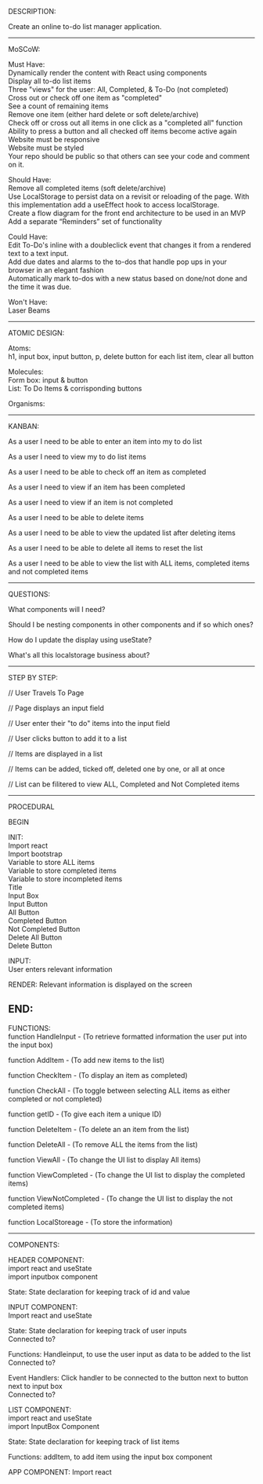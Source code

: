 DESCRIPTION: <br>

Create an online to-do list manager application.<br>

------------------------------------------------
MoSCoW:<br>

Must Have: <br>
Dynamically render the content with React using components<br>
Display all to-do list items<br>
Three "views" for the user: All, Completed, & To-Do (not completed)<br>
Cross out or check off one item as "completed"<br>
See a count of remaining items<br>
Remove one item (either hard delete or soft delete/archive)<br>
Check off or cross out all items in one click as a "completed all" function<br>
Ability to press a button and all checked off items become active again<br>
Website must be responsive<br>
Website must be styled<br>
Your repo should be public so that others can see your code and comment on it.<br>

Should Have: <br>
Remove all completed items (soft delete/archive)<br>
Use LocalStorage to persist data on a revisit or reloading of the page. With this implementation add a useEffect hook to access localStorage.<br>
Create a flow diagram for the front end architecture to be used in an MVP<br>
Add a separate “Reminders” set of functionality<br>

Could Have: <br>
Edit To-Do's inline with a doubleclick event that changes it from a rendered text to a text input.<br>
Add due dates and alarms to the to-dos that handle pop ups in your browser in an elegant fashion<br>
Automatically mark to-dos with a new status based on done/not done and the time it was due.<br>

Won't Have:<br>
Laser Beams<br>

------------------------------------------------
ATOMIC DESIGN: <br>

Atoms: <br>
h1, input box, input button, p, delete button for each list item, clear all button<br>

Molecules: <br>
Form box: input & button<br>
List: To Do Items & corrisponding buttons <br>

Organisms: <br>

------------------------------------------------
KANBAN:<br>

As a user I need to be able to enter an item into my to do list<br>

As a user I need to view my to do list items<br>

As a user I need to be able to check off an item as completed<br>

As a user I need to view if an item has been completed<br>

As a user I need to view if an item is not completed<br>

As a user I need to be able to delete items <br>

As a user I need to be able to view the updated list after deleting items <br>

As a user I need to be able to delete all items to reset the list <br>

As a user I need to be able to view the list with ALL items, completed items and not completed items<br>

------------------------------------------------
QUESTIONS: <br>

What components will I need? <br>

Should I be nesting components in other components and if so which ones? <br>

How do I update the display using useState?<br>

What's all this localstorage business about? <br>

------------------------------------------------
STEP BY STEP: <br>

// User Travels To Page<br>

// Page displays an input field <br>

// User enter their "to do" items into the input field <br>

// User clicks button to add it to a list<br>

// Items are displayed in a list<br>

// Items can be added, ticked off, deleted one by one, or all at once<br>

// List can be filitered to view ALL, Completed and Not Completed items<br>

------------------------------------------------
PROCEDURAL <br>

BEGIN<br>

INIT: <br>
Import react <br>
Import bootstrap <br>
Variable to store ALL items <br>
Variable to store completed items<br>
Variable to store incompleted items <br>
Title<br>
Input Box<br>
Input Button <br>
All Button <br>
Completed Button <br>
Not Completed Button <br>
Delete All Button <br>
Delete Button <br>

INPUT: <br>
User enters relevant information <br>

RENDER: Relevant information is displayed on the screen <br>

END: <br>
------------------------------------------------
FUNCTIONS:<br>
function HandleInput - (To retrieve formatted information the user put into the input box) <br>

function AddItem - (To add new items to the list)<br>

function CheckItem - (To display an item as completed) <br>

function CheckAll - (To toggle between selecting ALL items as either completed or not completed) <br>

function getID - (To give each item a unique ID)<br>

function DeleteItem - (To delete an an item from the list)<br>

function DeleteAll - (To remove ALL the items from the list)<br>

function ViewAll - (To change the UI list to display All items) <br>

function ViewCompleted - (To change the UI list to display the completed items) <br>

function ViewNotCompleted - (To change the UI list to display the not completed items) <br>

function LocalStoreage - (To store the information)<br>

------------------------------------------------
COMPONENTS: <br>

HEADER COMPONENT:<br>
import react and useState<br>
import inputbox component <br>

State: State declaration for keeping track of id and value<br>


INPUT COMPONENT: <br>
Import react and useState <br>

State: State declaration for keeping track of user inputs<br>
Connected to? <br>

Functions: Handleinput, to use the user input as data to be added to the list<br>
Connected to? <br>

Event Handlers: Click handler to be connected to the button next to button next to input box<br>
Connected to? <br>

LIST COMPONENT:<br>
import react and useState <br>
import InputBox Component <br>

State: State declaration for keeping track of list items<br>

Functions: addItem, to add item using the input box component<br>


APP COMPONENT:
Import react



